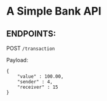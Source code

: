 # A Simple Bank API

## ENDPOINTS:

POST `/transaction`
 
Payload:

    {
        "value" : 100.00,
        "sender" : 4,
        "receiver" : 15
    }
